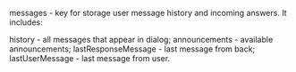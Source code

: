 messages - key for storage user message history and incoming answers. It includes:

history - all messages that appear in dialog;
announcements - available announcements;
lastResponseMessage - last message from back;
lastUserMessage - last message from user.
